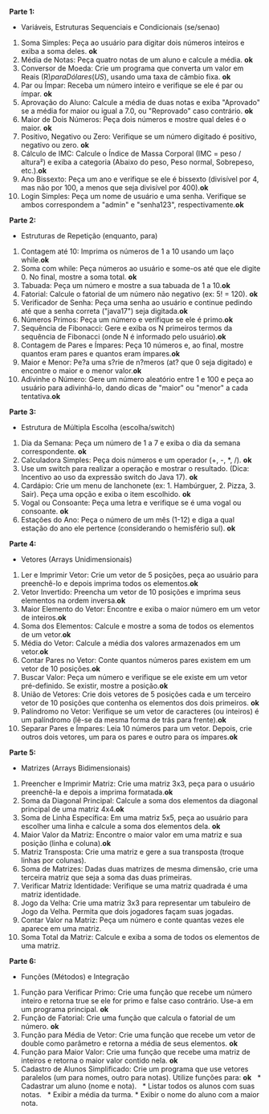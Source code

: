 **Parte 1:** 
- Variáveis, Estruturas Sequenciais e Condicionais (se/senao)

1. Soma Simples: Peça ao usuário para digitar dois números inteiros e exiba a soma deles. **ok**
2. Média de Notas: Peça quatro notas de um aluno e calcule a média. **ok**
3. Conversor de Moeda: Crie um programa que converta um valor em Reais (R$) para Dólares (US$), usando uma taxa de câmbio fixa. **ok**
4. Par ou Ímpar: Receba um número inteiro e verifique se ele é par ou ímpar. **ok**
5. Aprovação do Aluno: Calcule a média de duas notas e exiba "Aprovado" se a média for maior ou igual a 7.0, ou "Reprovado" caso contrário. **ok**
6. Maior de Dois Números: Peça dois números e mostre qual deles é o maior. **ok**
7. Positivo, Negativo ou Zero: Verifique se um número digitado é positivo, negativo ou zero. **ok**
8. Cálculo de IMC: Calcule o Índice de Massa Corporal (IMC = peso / altura²) e exiba a categoria (Abaixo do peso, Peso normal, Sobrepeso, etc.).**ok**
9. Ano Bissexto: Peça um ano e verifique se ele é bissexto (divisível por 4, mas não por 100, a menos que seja divisível por 400).**ok**
10. Login Simples: Peça um nome de usuário e uma senha. Verifique se ambos correspondem a "admin" e "senha123", respectivamente.**ok**

**Parte 2:** 
- Estruturas de Repetição (enquanto, para)

1. Contagem até 10: Imprima os números de 1 a 10 usando um laço while.**ok**
2. Soma com while: Peça números ao usuário e some-os até que ele digite 0. No final, mostre a soma total. **ok**
3. Tabuada: Peça um número e mostre a sua tabuada de 1 a 10.**ok**
4. Fatorial: Calcule o fatorial de um número não negativo (ex: 5! = 120). **ok**
5. Verificador de Senha: Peça uma senha ao usuário e continue pedindo até que a senha correta ("java17") seja digitada.**ok**
6. Números Primos: Peça um número e verifique se ele é primo.**ok**
7. Sequência de Fibonacci: Gere e exiba os N primeiros termos da sequência de Fibonacci (onde N é informado pelo usuário).**ok**
8. Contagem de Pares e Ímpares: Peça 10 números e, ao final, mostre quantos eram pares e quantos eram ímpares.**ok**
9. Maior e Menor: Pe?a uma s?rie de n?meros (at? que 0 seja digitado) e encontre o maior e o menor valor.**ok**
10. Adivinhe o Número: Gere um número aleatório entre 1 e 100 e peça ao usuário para adivinhá-lo, dando dicas de "maior" ou "menor" a cada tentativa.**ok**

**Parte 3:** 
- Estrutura de Múltipla Escolha (escolha/switch)

1. Dia da Semana: Peça um número de 1 a 7 e exiba o dia da semana correspondente. **ok**
2. Calculadora Simples: Peça dois números e um operador (+, -, *, /). **ok**
3. Use um switch para realizar a operação e mostrar o resultado. (Dica: Incentivo ao uso da expressão switch do Java 17). **ok** 
4. Cardápio: Crie um menu de lanchonete (ex: 1. Hambúrguer, 2. Pizza, 3. Sair). Peça uma opção e exiba o item escolhido. **ok**
5. Vogal ou Consoante: Peça uma letra e verifique se é uma vogal ou consoante. **ok**
6. Estações do Ano: Peça o número de um mês (1-12) e diga a qual estação do ano ele pertence (considerando o hemisfério sul). **ok**


**Parte 4:** 
- Vetores (Arrays Unidimensionais)

1. Ler e Imprimir Vetor: Crie um vetor de 5 posições, peça ao usuário para preenchê-lo e depois imprima todos os elementos.**ok**
2. Vetor Invertido: Preencha um vetor de 10 posições e imprima seus elementos na ordem inversa.**ok**
3. Maior Elemento do Vetor: Encontre e exiba o maior número em um vetor de inteiros.**ok**
4. Soma dos Elementos: Calcule e mostre a soma de todos os elementos de um vetor.**ok**
5. Média do Vetor: Calcule a média dos valores armazenados em um vetor.**ok**
6. Contar Pares no Vetor: Conte quantos números pares existem em um vetor de 10 posições.**ok**
7. Buscar Valor: Peça um número e verifique se ele existe em um vetor pré-definido. Se existir, mostre a posição.**ok**
8. União de Vetores: Crie dois vetores de 5 posições cada e um terceiro vetor de 10 posições que contenha os elementos dos dois primeiros. **ok**
9. Palíndromo no Vetor: Verifique se um vetor de caracteres (ou inteiros) é um palíndromo (lê-se da mesma forma de trás para frente).**ok**
10. Separar Pares e Ímpares: Leia 10 números para um vetor. Depois, crie outros dois vetores, um para os pares e outro para os ímpares.**ok**


**Parte 5:** 
- Matrizes (Arrays Bidimensionais)

1. Preencher e Imprimir Matriz: Crie uma matriz 3x3, peça para o usuário preenchê-la e depois a imprima formatada.**ok**
2. Soma da Diagonal Principal: Calcule a soma dos elementos da diagonal principal de uma matriz 4x4.**ok**
3. Soma de Linha Específica: Em uma matriz 5x5, peça ao usuário para escolher uma linha e calcule a soma dos elementos dela. **ok**
4. Maior Valor da Matriz: Encontre o maior valor em uma matriz e sua posição (linha e coluna).**ok**
5. Matriz Transposta: Crie uma matriz e gere a sua transposta (troque linhas por colunas).
6. Soma de Matrizes: Dadas duas matrizes de mesma dimensão, crie uma terceira matriz que seja a soma das duas primeiras.
7. Verificar Matriz Identidade: Verifique se uma matriz quadrada é uma matriz identidade.
8. Jogo da Velha: Crie uma matriz 3x3 para representar um tabuleiro de Jogo da Velha. Permita que dois jogadores façam suas jogadas.
9. Contar Valor na Matriz: Peça um número e conte quantas vezes ele aparece em uma matriz.
10. Soma Total da Matriz: Calcule e exiba a soma de todos os elementos de uma matriz.


**Parte 6:** 
- Funções (Métodos) e Integração

1. Função para Verificar Primo: Crie uma função que recebe um número inteiro e retorna true se ele for primo e false caso contrário. Use-a em um programa principal. **ok**
2. Função de Fatorial: Crie uma função que calcula o fatorial de um número. **ok**
3. Função para Média de Vetor: Crie uma função que recebe um vetor de double como parâmetro e retorna a média de seus elementos. **ok**
4. Função para Maior Valor: Crie uma função que recebe uma matriz de inteiros e retorna o maior valor contido nela. **ok**
5. Cadastro de Alunos Simplificado: Crie um programa que use vetores paralelos (um para nomes, outro para notas). Utilize funções para: **ok**
        * Cadastrar um aluno (nome e nota).
        * Listar todos os alunos com suas notas.
        * Exibir a média da turma.
        * Exibir o nome do aluno com a maior nota.

